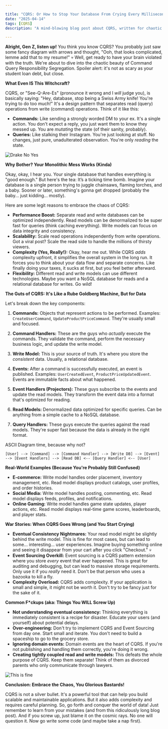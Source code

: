 ```yaml
---

title: "CQRS: Or How to Stop Your Database From Crying Every Millisecond (💀🙏)"
date: "2025-04-14"
tags: [CQRS]
description: "A mind-blowing blog post about CQRS, written for chaotic Gen Z engineers who probably just copy/paste from Stack Overflow anyway."

---
```


**Alright, Gen Z, listen up!** You think you know CQRS? You probably just saw some fancy diagram with arrows and thought, "Ooh, that looks complicated, lemme add that to my resume!" 💀 Well, get ready to have your brain violated with the truth. We're about to dive into the chaotic beauty of Command Query Responsibility Segregation. Spoiler alert: it's not as scary as your student loan debt, but close.

**What Even IS This Witchcraft?**

CQRS, or "See-Q-Are-Es" (pronounce it wrong and I *will* judge you), is basically saying: "Hey, database, stop being a Swiss Army knife! You're trying to do too much!" It's a design pattern that separates read (query) operations from write (command) operations. Think of it like this:

*   **Commands:** Like sending a strongly worded DM to your ex. It's a single action. You don't expect a reply, you just want them to know they messed up. You are *mutating* the state (of their sanity, probably).
*   **Queries:** Like stalking their Instagram. You're just looking at stuff. No changes, just pure, unadulterated observation. You're only *reading* the state.

![Drake No Yes](https://i.imgflip.com/3h6249.jpg)

**Why Bother? Your Monolithic Mess Works (Kinda)**

Okay, okay, I hear you. Your single database that handles everything is "good enough." But here's the tea: It’s a ticking time bomb. Imagine your database is a single person trying to juggle chainsaws, flaming torches, and a baby. Sooner or later, something's gonna get dropped (probably the baby… just kidding... mostly).

Here are some legit reasons to embrace the chaos of CQRS:

*   **Performance Boost:** Separate read and write databases can be optimized independently. Read models can be denormalized to be super fast for queries (think caching everything). Write models can focus on data integrity and consistency.
*   **Scalability:** Scale read operations independently from write operations. Got a viral post? Scale the read side to handle the millions of thirsty viewers.
*   **Complexity (Yes, Really!):** Okay, hear me out. While CQRS *adds* complexity upfront, it simplifies the overall system in the long run. It forces you to think about your data flow and separate concerns. Like finally doing your taxes, it sucks at first, but you feel better afterward.
*   **Flexibility:** Different read and write models can use different technologies. Maybe you want a NoSQL database for reads and a relational database for writes. Go wild!

**The Guts of CQRS: It's Like a Rube Goldberg Machine, But for Data**

Let's break down the key components:

1.  **Commands:** Objects that represent actions to be performed. Examples: `CreateUserCommand`, `UpdateProductPriceCommand`. They're usually small and focused.

2.  **Command Handlers:** These are the guys who *actually* execute the commands. They validate the command, perform the necessary business logic, and update the write model.

3.  **Write Model:** This is your source of truth. It's where you store the *consistent* data. Usually, a relational database.

4.  **Events:** After a command is successfully executed, an event is published. Examples: `UserCreatedEvent`, `ProductPriceUpdatedEvent`. Events are immutable facts about what happened.

5.  **Event Handlers (Projectors):** These guys subscribe to the events and update the read models. They transform the event data into a format that's optimized for reading.

6.  **Read Models:** Denormalized data optimized for specific queries. Can be anything from a simple cache to a NoSQL database.

7.  **Query Handlers:** These guys execute the queries against the read models. They're super fast because the data is already in the right format.

ASCII Diagram time, because why not?

```
[User] --> [Command] --> [Command Handler] --> [Write DB] --> [Event] --> [Event Handlers] --> [Read DB] <-- [Query Handler] <-- [User]
```

**Real-World Examples (Because You're Probably Still Confused)**

*   **E-commerce:** Write model handles order placement, inventory management, etc. Read model displays product catalogs, user profiles, and order histories.
*   **Social Media:** Write model handles posting, commenting, etc. Read model displays feeds, profiles, and notifications.
*   **Online Gaming:** Write model handles game state updates, player actions, etc. Read model displays real-time game scores, leaderboards, and player stats.

**War Stories: When CQRS Goes Wrong (and You Start Crying)**

*   **Eventual Consistency Nightmares:** Your read model might be slightly behind the write model. This is fine for most cases, but can lead to some... interesting... user experiences. Imagine buying something online and seeing it disappear from your cart after you click "Checkout." 💀
*   **Event Sourcing Overkill:** Event sourcing is a CQRS pattern extension where you store *every* event that ever happened. This is great for auditing and debugging, but can lead to massive storage requirements. Only use it if you *really* need it. Don't be that person who uses a bazooka to kill a fly.
*   **Complexity Overload:** CQRS adds complexity. If your application is small and simple, it might not be worth it. Don't try to be fancy just for the sake of it.

**Common F\*ckups (aka: Things You WILL Screw Up)**

*   **Not understanding eventual consistency:** Thinking everything is immediately consistent is a recipe for disaster. Educate your users (and yourself) about potential delays.
*   **Over-engineering:** Don't try to implement CQRS and Event Sourcing from day one. Start small and iterate. You don't need to build a spaceship to go to the grocery store.
*   **Ignoring domain events:** Domain events are the heart of CQRS. If you're not publishing and handling them correctly, you're doing it wrong.
*   **Creating tightly coupled read and write models:** This defeats the whole purpose of CQRS. Keep them separate! Think of them as divorced parents who only communicate through lawyers.

![This is fine](https://i.kym-cdn.com/entries/icons/original/000/018/654/This_is_fine.jpg)

**Conclusion: Embrace the Chaos, You Glorious Bastards!**

CQRS is not a silver bullet. It's a powerful tool that can help you build scalable and maintainable applications. But it also adds complexity and requires careful planning. So, go forth and conquer the world of data! Just remember to learn from your mistakes (and from this ridiculously long blog post). And if you screw up, just blame it on the cosmic rays. No one will question it. Now go write some code (and maybe take a nap first).

